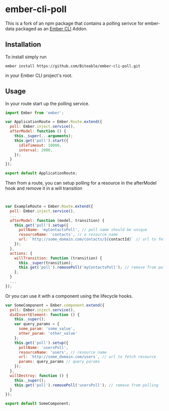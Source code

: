 #  ember-cli-poll

This is a fork of an npm package that contains a polling serivce for ember-data
packaged as an [Ember CLI](https://github.com/stefanpenner/ember-cli) Addon.

## Installation

To install simply run

```
ember install https://github.com/Biteable/ember-cli-poll.git
```

in your Ember CLI project's root.


## Usage

In your route start up the polling service.

```javascript
import Ember from 'ember';

var ApplicationRoute = Ember.Route.extend({
  poll: Ember.inject.service(),
  afterModel: function () {
    this._super(...arguments);
    this.get('poll').start({
      idleTimeout: 10000,
      interval: 2000,
    });
  }
});

export default ApplicationRoute;
```

Then from a route, you can setup polling for a resource in the afterModel hook and remove
it in a will transition

```javascript


var ExampleRoute = Ember.Route.extend({
  poll: Ember.inject.service(),
  ...
  afterModel: function (model, transition) {
    this.get('poll').setup({
      pollName: 'myContactsPoll', // poll name should be unique
      resourceName: 'contacts', // a resource name
      url: `http://some_domain.com/contacts/${contactId}` // url to fetch resource
    });
  },
  actions: {
    willTransition: function (transition) {
      this._super(transition);
      this.get('poll').removePoll('myContactsPoll'); // remove from polling
    },
  }
  ...
});
```

Or you can use it with a component using the lifecycle hooks.

```javascript
var SomeComponent = Ember.component.extend({
  poll: Ember.inject.service(),
  didInsertElement: function () {
    this._super();
    var query_params = {
      some_param: 'some_value',
      other_param: 'other_value'
    };
    this.get('poll').setup({
      pollName: 'usersPoll',
      resourceName: 'users', // resource name
      url: `http://some_domain.com/users`, // url to fetch resource
      params: query_params // query params
    });
  },
  willDestroy: function () {
    this._super();
    this.get('poll').removePoll('usersPoll'); // remove from polling
  }
});

export default SomeComponent;
```

